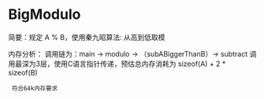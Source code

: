 # BigModulo

简要：规定 A % B，使用秦九昭算法: 从高到低取模
 
内存分析：
     调用链为：main -> modulo -> （subABiggerThanB）->  subtract
     调用最深为3层，使用C语言指针传递，预估总内存消耗为 sizeof(A) + 2 * sizeof(B)
    
     符合64k内存要求
     
